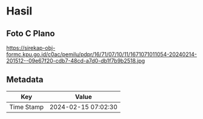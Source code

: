 # Hasil

## Foto C Plano

https://sirekap-obj-formc.kpu.go.id/c0ac/pemilu/pdpr/16/71/07/10/11/1671071011054-20240214-201512--09e67f20-cdb7-48cd-a7d0-db1f7b9b2518.jpg


## Metadata

| Key        | Value               |
| ---------- | ------------------- |
| Time Stamp | 2024-02-15 07:02:30 |



